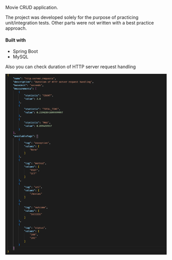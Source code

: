 Movie CRUD application.

The project was developed solely for the purpose of practicing unit/integration tests. Other parts were not written with a best practice approach.

#### Built with

- Spring Boot
- MySQL

Also you can check duration of HTTP server request handling

<div align="center">
    <img src="./assets/duration-of-server-req-handling.png" alt="Logo">
</div>
